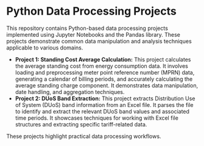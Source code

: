 # Python Data Processing Projects

This repository contains Python-based data processing projects implemented using Jupyter Notebooks and the Pandas library. These projects demonstrate common data manipulation and analysis techniques applicable to various domains.

* **Project 1: Standing Cost Average Calculation:** This project calculates the average standing cost from energy consumption data. It involves loading and preprocessing meter point reference number (MPRN) data, generating a calendar of billing periods, and accurately calculating the average standing charge component. It demonstrates data manipulation, date handling, and aggregation techniques.
* **Project 2: DUoS Band Extraction:** This project extracts Distribution Use of System (DUoS) band information from an Excel file. It parses the file to identify and extract the relevant DUoS band values and associated time periods. It showcases techniques for working with Excel file structures and extracting specific tariff-related data.

These projects highlight practical data processing workflows.
